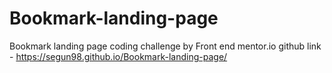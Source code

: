 # Bookmark-landing-page
Bookmark landing page coding challenge by Front end mentor.io
github link - https://segun98.github.io/Bookmark-landing-page/
